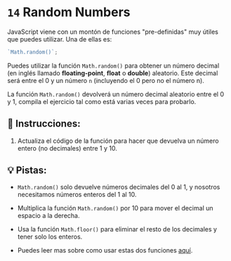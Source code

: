 # `14` Random Numbers
JavaScript viene con un montón de funciones "pre-definidas" muy útiles que puedes utilizar. Una de ellas es:

```Javascript
`Math.random()`;
```

Puedes utilizar la función ``Math.random()`` para obtener un número decimal (en inglés llamado **floating-point**, **float** o **double**) aleatorio. Este decimal será entre el 0 y un número `n` (incluyendo el 0 pero no el número n).

La función `Math.random()` devolverá un número decimal aleatorio entre el 0 y 1, compila el ejercicio tal como está varias veces para probarlo.

## 📝 Instrucciones:
1. Actualiza el código de la función para hacer que devuelva un número entero (no decimales) entre 1 y 10.

## 💡 Pistas:
- `Math.random()` solo devuelve números decimales del 0 al 1, y nosotros necesitamos números enteros del 1 al 10.

- Multiplica la función `Math.random()` por 10 para mover el decimal un espacio a la derecha.

- Usa la función `Math.floor()` para eliminar el resto de los decimales y tener solo los enteros.

- Puedes leer mas sobre como usar estas dos funciones [aquí](https://www.w3schools.com/jsref/jsref_random.asp).